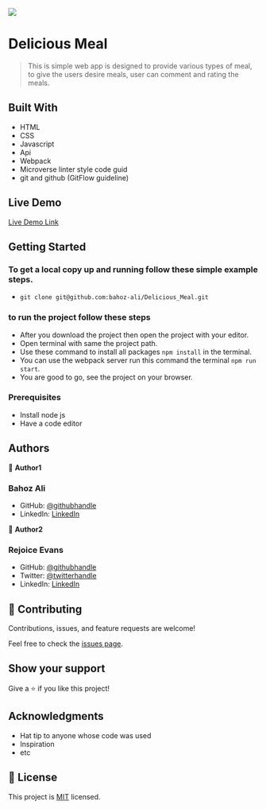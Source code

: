 ![](https://img.shields.io/badge/Microverse-blueviolet)

# Delicious Meal 

> This is simple web app is designed to provide various types of meal, 
> to give the users desire meals, user can comment and rating the meals.


## Built With

- HTML
- CSS
- Javascript
- Api
- Webpack
- Microverse linter style code guid
- git and github (GitFlow guideline)

## Live Demo 

[Live Demo Link](https://bahoz-ali.github.io/Delicious_Meal/)


## Getting Started

### To get a local copy up and running follow these simple example steps.

- ```git clone git@github.com:bahoz-ali/Delicious_Meal.git```

### to run the project follow these steps

- After you download the project then open the project with your editor.
- Open terminal with same the project path.
- Use these command to install all packages `npm install` in the terminal.
- You can use the webpack server run this command the terminal `npm run start`.
- You are good to go, see the project on your browser.

### Prerequisites

- Install node js
- Have a code editor

## Authors

👤 **Author1**
### Bahoz Ali
- GitHub: [@githubhandle](https://github.com/bahoz-ali)
- LinkedIn: [LinkedIn](https://linkedin.com/in/bahoz-ali)

👤 **Author2**
### Rejoice Evans
- GitHub: [@githubhandle]( https://github.com/rmjspecial)
- Twitter: [@twitterhandle](https://twitter.com/rmjspecial2)
- LinkedIn: [LinkedIn](https://www.linkedin.com/in/rejoice-evans-74882122a/)


## 🤝 Contributing

Contributions, issues, and feature requests are welcome!

Feel free to check the [issues page](../../issues/).

## Show your support

Give a ⭐️ if you like this project!

## Acknowledgments

- Hat tip to anyone whose code was used
- Inspiration
- etc

## 📝 License

This project is [MIT](./MIT.md) licensed.
